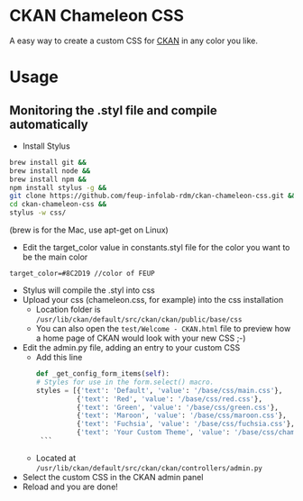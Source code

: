 # CKAN Chameleon CSS
A easy way to create a custom CSS for [CKAN](http://ckan.org) in any color you like.

# Usage

## Monitoring the .styl file and compile automatically

- Install Stylus
```bash
brew install git &&
brew install node &&
brew install npm &&
npm install stylus -g &&
git clone https://github.com/feup-infolab-rdm/ckan-chameleon-css.git &&
cd ckan-chameleon-css &&
stylus -w css/
```
(brew is for the Mac, use apt-get on Linux)

- Edit the target_color value in constants.styl file for the color you want to be the main color 
```stylus
target_color=#8C2D19 //color of FEUP
```

- Stylus will compile the .styl into css
- Upload your css (chameleon.css, for example) into the css installation
  - Location folder is `/usr/lib/ckan/default/src/ckan/ckan/public/base/css`
  - You can also open the `test/Welcome - CKAN.html` file to preview how a home page of CKAN would look with your new CSS  ;-)
- Edit the admin.py file, adding an entry to your custom CSS 
  - Add this line
       ```python
       def _get_config_form_items(self):
       # Styles for use in the form.select() macro.
       styles = [{'text': 'Default', 'value': '/base/css/main.css'},
                 {'text': 'Red', 'value': '/base/css/red.css'},
                 {'text': 'Green', 'value': '/base/css/green.css'},
                 {'text': 'Maroon', 'value': '/base/css/maroon.css'},
                 {'text': 'Fuchsia', 'value': '/base/css/fuchsia.css'},                  
                 {'text': 'Your Custom Theme', 'value': '/base/css/chameleon.css'}] # <<<<<<<<<< NEW LINE
        ```
  
  - Located at `/usr/lib/ckan/default/src/ckan/ckan/controllers/admin.py`
- Select the custom CSS in the CKAN admin panel
- Reload and you are done!
